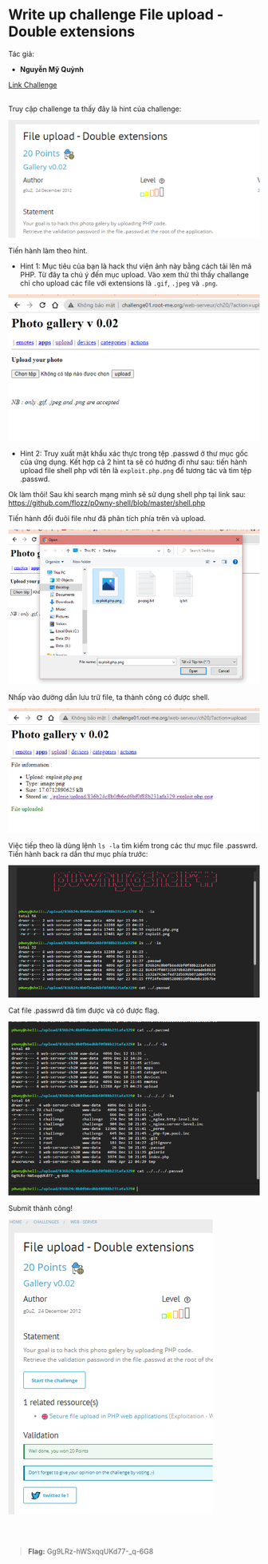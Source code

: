 # Write up challenge File upload - Double extensions


Tác giả:
- **Nguyễn Mỹ Quỳnh** <br>

  
[Link Challenge](https://www.root-me.org/en/Challenges/Web-Server/File-upload-Double-extensions)<br>
</br>

Truy cập challenge ta thấy đây là hint của challenge:

<img src="./img/1.png" alt="normal_acc_TRAbID"/>

Tiến hành làm theo hint.

- Hint 1: Mục tiêu của bạn là hack thư viện ảnh này bằng cách tải lên mã PHP. Từ đây ta chú ý đến mục upload. Vào xem thử thì thấy challange chỉ cho upload các file với extensions là `.gif`, `.jpeg` và `.png`. 

<img src="./img/2.png" alt="normal_acc_TRAbID"/>

- Hint 2: Truy xuất mật khẩu xác thực trong tệp .passwd ở thư mục gốc của ứng dụng. Kết hợp cả 2 hint ta sẽ có hướng đi như sau: tiến hành upload file shell php với tên là `exploit.php.png` để tương tác và tìm tệp .passwd.

Ok làm thôi! Sau khi search mạng mình sẽ sử dụng shell php tại link sau: 
    https://github.com/flozz/p0wny-shell/blob/master/shell.php

Tiến hành đổi đuôi file như đã phân tích phía trên và upload.

<img src="./img/3.png" alt="normal_acc_TRAbID"/>


Nhấp vào đường dẫn lưu trữ file, ta thành công có được shell.

<img src="./img/4.png" alt="normal_acc_TRAbID"/>

Việc tiếp theo là dùng lệnh `ls -la` tìm kiếm trong các thư mục file .passwrd. 
Tiến hành back ra dần thư mục phía trước:

<img src="./img/5.png" alt="normal_acc_TRAbID"/>

Cat file .passwrd đã tìm được và có được flag.

<img src="./img/6.png" alt="normal_acc_TRAbID"/>


Submit thành công!

<img src="./img/7.png" alt="normal_acc_TRAbID"/>

<br><br>

> **Flag:** Gg9LRz-hWSxqqUKd77-_q-6G8

